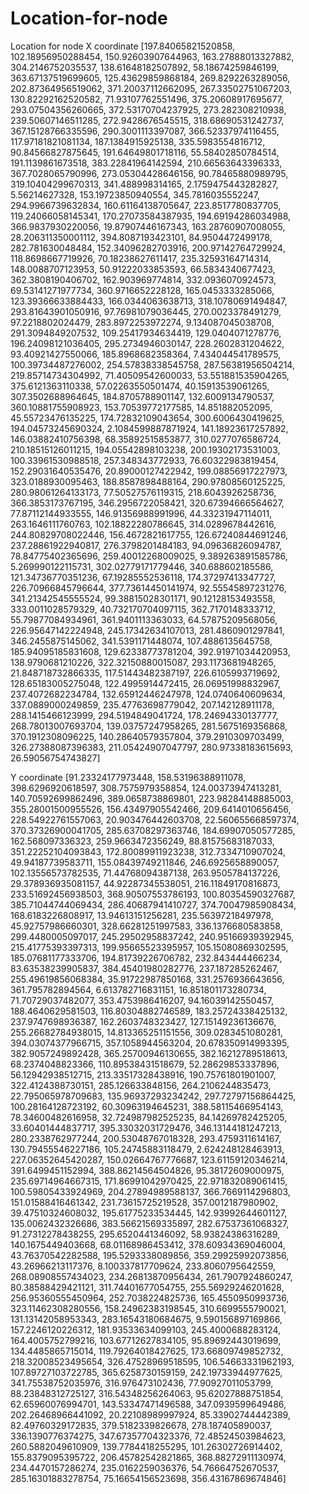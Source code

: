 # Location-for-node
Location for node
X coordinate
[197.84065821520858, 102.18956950288454, 150.92603907644963, 163.27888013327882, 304.2146752035537, 138.61648182507892, 58.18674259846199, 363.67137519699605, 125.43629859868184, 269.8292263289056, 202.87364956519062, 371.20037112662095, 267.33502751067203, 130.82292162520582, 71.93107762551496, 375.20608917695677, 293.07504356260665, 372.53170704237925, 273.282308210938, 239.50607146511285, 272.9428676545515, 318.68690531242737, 367.15128766335596, 290.3001113397087, 366.52337974116455, 117.97181821081134, 187.1384915925138, 335.5983554816712, 90.84566827875645, 191.64649801718116, 55.58402850784514, 191.1139861673518, 383.22841964142594, 210.66563643396333, 367.7028065790996, 273.05304428646156, 90.78465880989795, 319.10404299670313, 341.488998314165, 2.1759475443282827, 5.56214627328, 153.19723850940554, 345.7816035552247, 294.9966739632834, 160.61164138705647, 223.8517780837705, 119.24066058145341, 170.27073584387935, 194.69194286034988, 366.9837930220056, 19.87907446167343, 163.28760907008055, 28.206311350001112, 394.8087193423101, 84.9504472499178, 282.781630048484, 152.34096282703916, 200.97142764729924, 118.8698667719926, 70.18238627611417, 235.32593164714314, 148.0088707123953, 50.91222033853593, 66.5834340677423, 362.3808190406702, 162.903969774814, 332.0936070924573, 69.53141271977734, 360.9716652228128, 165.0453333285066, 123.39366633884433, 166.0344063638713, 318.10780691494847, 293.81643901050916, 97.76981079036445, 270.0023378491279, 97.2218802024479, 283.8972253972274, 9.134087045038708, 291.3094849207532, 109.25417934634419, 129.0404071278776, 196.24098121036405, 295.2734946030147, 228.2602831204622, 93.40921427550066, 185.8968682358364, 7.434044541789575, 100.39734487276002, 254.57838338545758, 287.56381956504214, 219.85714734304992, 71.40509542600033, 53.551881535904265, 375.6121363110338, 57.02263550501474, 40.15913539061265, 307.3502688964645, 184.8705788901147, 132.6009134790537, 360.10881755908923, 153.70539772177585, 14.851882052095, 45.55723476135225, 174.72832109043654, 300.6006430419625, 194.04573245690324, 2.1084599887871924, 141.18923617257892, 146.03882410756398, 68.35892515853877, 310.0277076586724, 210.18515126011215, 194.05542898103238, 200.19302173531003, 100.33961530988518, 257.348343772933, 76.60322983819454, 152.29031640535476, 20.89000127422942, 199.08856917227973, 323.0188930095463, 188.8587898488164, 290.97808560125225, 280.98061264133173, 77.50527576119315, 218.6043926258736, 366.3853173767195, 346.2956722058421, 320.67394666564627, 77.87112144933555, 146.91356988991996, 44.33231947114011, 263.1646111760763, 102.18822280786645, 314.0289678442616, 244.80829708022446, 156.4672821617755, 126.67240844691246, 237.28861922940817, 276.3798201484183, 94.09636826094787, 78.84775402365696, 259.40012268009025, 9.389263891585786, 5.269990122115731, 302.02779171779446, 340.688602185586, 121.34736770351236, 67.19285552536118, 174.37297413347727, 226.70966845796644, 377.73614450141974, 92.55545897231276, 341.21342545555524, 99.38815028301171, 90.12128153493558, 333.0011028579329, 40.732170704097115, 362.7170148333712, 55.79877084934961, 361.9401113363033, 64.57875209568056, 226.95647142224948, 245.17342634107013, 281.4860901297841, 346.2455875145062, 341.5391171448074, 107.4886135645758, 185.94095185831608, 129.62338773781204, 392.91971034420953, 138.9790681210226, 322.32150880015087, 293.1173681948265, 21.848718732866335, 117.51443482387197, 226.6105993719692, 128.65183005275048, 122.4995914472415, 26.06951998832967, 237.4072682234784, 132.65912446247978, 124.0740640609634, 337.0889000249859, 235.47763698779042, 207.142128911178, 288.1415466123999, 294.5194849041724, 178.24694330137777, 268.78013007693704, 139.03757247958265, 281.5675169356868, 370.1912308096225, 140.28640579357804, 379.2910309703499, 326.27388087396383, 211.05424907047797, 280.97338183615693, 26.59056754743827]


Y coordinate
[91.23324177973448, 158.53196388911078, 398.6296920618597, 308.7575979358854, 124.00373947413281, 140.70592699862496, 389.0658738869801, 223.98284148885003, 355.28001500955526, 156.43497905542466, 209.6414010656456, 228.54922761557063, 20.903476442603708, 22.560655668597374, 370.37326900041705, 285.63708297363746, 184.69907050577285, 162.568097336323, 259.9663472356249, 88.81575683187033, 351.22252104093843, 172.80089911923238, 312.7334710907024, 49.94187739583711, 155.08439749211846, 246.6925658890057, 102.13556573782535, 71.44768094387138, 263.9505784137226, 29.378936935081157, 44.92287345538051, 216.11849170816873, 233.51692456938503, 368.90507553786193, 100.80354590327687, 385.71044744069434, 286.40687941410727, 374.70047985908434, 168.6183226808917, 13.94613151256281, 235.56397218497978, 45.92757986660301, 328.66281251997583, 336.1376680583858, 299.4480005097017, 245.29502958837242, 240.95166939392945, 215.41775393397313, 199.95665523395957, 105.15080869302595, 185.07681177333706, 194.81739226706782, 232.843444466234, 83.63538239905837, 384.45401980282776, 237.187285262467, 255.49619856068384, 35.91722987850168, 331.2576936643656, 361.795782894564, 6.613782716831151, 16.851801173280734, 71.70729037482077, 353.4753986416207, 94.16039142550457, 188.4640629581503, 116.80304882746589, 183.25724338425132, 237.9747698936387, 162.2603748323427, 127.15149236136676, 255.26682784938015, 14.813365251151556, 309.0283451080281, 394.03074377966715, 357.1058944563204, 20.678350914993395, 382.9057249892428, 365.25700946130655, 382.16212789518613, 68.2374048823366, 110.89538431518679, 52.28629853337896, 56.12942938512715, 213.33517328438916, 190.75761801901007, 322.4124388730151, 285.126633848156, 264.2106244835473, 22.795065978709683, 135.96937293234242, 297.72797156864425, 100.28164128723192, 60.30963194645231, 388.58115466954143, 78.34600482616958, 32.724987982525235, 84.14269782425205, 33.60401444837717, 395.33032031729476, 346.13144181247213, 280.2338762977244, 200.53048767018328, 293.4759311614167, 130.79455546227186, 105.24745883118479, 2.624248128463913, 227.06352645420287, 150.02664767776687, 123.61159120346214, 391.6499451152994, 388.86214564504826, 95.38172609000975, 235.69714964667315, 171.86991042970425, 22.971832089061415, 100.59805433924969, 204.27894989588137, 366.7669114296803, 151.01588416461342, 231.73615725219528, 357.0012187980902, 39.47510324608032, 195.61775233534445, 142.93992644601127, 135.0062432326686, 383.56621569335897, 282.67537361068327, 91.27312278438255, 295.6520441346092, 58.93824386316289, 140.1675449403668, 68.01168986453412, 378.60934369046004, 43.76370542282588, 195.5293338089856, 359.29925992073856, 43.26966213117376, 8.100337817709624, 233.8060795642559, 268.08908557434023, 234.26813870956434, 261.7907924860247, 80.38588429421121, 311.74401677054755, 255.56929246201628, 256.95360555450964, 252.7038224825736, 165.4550950993736, 323.11462308280556, 158.24962383198545, 310.6699555790021, 131.13142058953343, 283.16543180684675, 9.590156897169866, 157.2246120226312, 181.93533634099103, 245.4000688283124, 164.4005752799216, 103.67712627834105, 95.89692443019699, 134.4485865715014, 119.79264018427625, 173.66809749852732, 218.32008523495654, 326.47528969518595, 106.54663331962193, 107.89727103722785, 365.6258730159159, 242.19733944977625, 341.75538752035976, 316.976473102436, 77.90927011053799, 88.23848312725127, 316.54348256264063, 95.62027888751854, 62.65960076994701, 143.53347471496588, 347.0939599649486, 202.26468966441092, 20.22108989997924, 85.33902744442389, 82.49760329172835, 379.5182339826678, 278.187405890037, 336.1390776374275, 347.67357704323376, 72.48524503984623, 260.5882049610909, 139.7784418255295, 101.26302726914402, 155.8379095395722, 206.45782542821865, 368.88272911130974, 234.4470157286274, 235.0162259036376, 54.76664752670537, 285.16301883278754, 75.16654156523698, 356.43167869674846]

